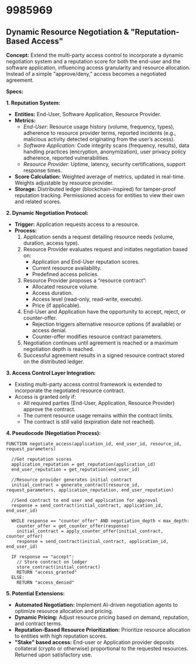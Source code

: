 # 9985969

## Dynamic Resource Negotiation & "Reputation-Based Access"

**Concept:** Extend the multi-party access control to incorporate a dynamic negotiation system and a reputation score for both the end-user and the software application, influencing access granularity and resource allocation.  Instead of a simple "approve/deny," access becomes a negotiated agreement.

**Specs:**

**1. Reputation System:**

*   **Entities:** End-User, Software Application, Resource Provider.
*   **Metrics:**
    *   *End-User:*  Resource usage history (volume, frequency, types), adherence to resource provider terms, reported incidents (e.g., malicious activity detected originating from the user’s access).
    *   *Software Application:* Code integrity scans (frequency, results), data handling practices (encryption, anonymization), user privacy policy adherence, reported vulnerabilities.
    *   *Resource Provider:* Uptime, latency, security certifications, support response times.
*   **Score Calculation:** Weighted average of metrics, updated in real-time.  Weights adjustable by resource provider.
*   **Storage:** Distributed ledger (blockchain-inspired) for tamper-proof reputation tracking.  Permissioned access for entities to view their own and related scores.

**2. Dynamic Negotiation Protocol:**

*   **Trigger:**  Application requests access to a resource.
*   **Process:**
    1.  Application sends a request detailing resource needs (volume, duration, access type).
    2.  Resource Provider evaluates request and initiates negotiation based on:
        *   Application and End-User reputation scores.
        *   Current resource availability.
        *   Predefined access policies.
    3.  Resource Provider proposes a “resource contract”:
        *   Allocated resource volume.
        *   Access duration.
        *   Access level (read-only, read-write, execute).
        *   Price (if applicable).
    4.  End-User and Application have the opportunity to accept, reject, or counter-offer.
        *   Rejection triggers alternative resource options (if available) or access denial.
        *   Counter-offer modifies resource contract parameters.
    5.  Negotiation continues until agreement is reached or a maximum negotiation depth is reached.
    6.  Successful agreement results in a signed resource contract stored on the distributed ledger.

**3.  Access Control Layer Integration:**

*   Existing multi-party access control framework is extended to incorporate the negotiated resource contract.
*   Access is granted only if:
    *   All required parties (End-User, Application, Resource Provider) approve the contract.
    *   The current resource usage remains within the contract limits.
    *   The contract is still valid (expiration date not reached).

**4.  Pseudocode (Negotiation Process):**

```
FUNCTION negotiate_access(application_id, end_user_id, resource_id, request_parameters)

  //Get reputation scores
  application_reputation = get_reputation(application_id)
  end_user_reputation = get_reputation(end_user_id)

  //Resource provider generates initial contract
  initial_contract = generate_contract(resource_id, request_parameters, application_reputation, end_user_reputation)

  //Send contract to end user and application for approval
  response = send_contract(initial_contract, application_id, end_user_id)

  WHILE response == "counter_offer" AND negotiation_depth < max_depth:
    counter_offer = get_counter_offer(response)
    initial_contract = apply_counter_offer(initial_contract, counter_offer)
    response = send_contract(initial_contract, application_id, end_user_id)

  IF response == "accept":
    // Store contract on ledger
    store_contract(initial_contract)
    RETURN "access_granted"
  ELSE:
    RETURN "access_denied"
```

**5.  Potential Extensions:**

*   **Automated Negotiation:** Implement AI-driven negotiation agents to optimize resource allocation and pricing.
*   **Dynamic Pricing:** Adjust resource pricing based on demand, reputation, and contract terms.
*   **Reputation-Based Resource Prioritization:** Prioritize resource allocation to entities with high reputation scores.
*   **"Stake" based access:** End-user or Application provider deposits collateral (crypto or otherwise) proportional to the requested resources. Returned upon satisfactory use.